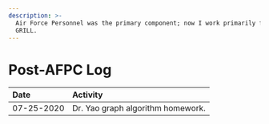 ```yaml
---
description: >-
  Air Force Personnel was the primary component; now I work primarily for the
  GRILL.
---
```


# Post-AFPC Log

| Date | Activity |
| :--- | :--- |
| 07-25-2020 | Dr. Yao graph algorithm homework. |

